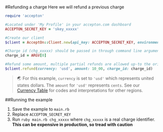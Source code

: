 #Refunding a charge
Here we will refund a previous charge

```rb
require 'accepton'

#Located under 'My Profile' in your accepton.com dashboard
ACCEPTON_SECRET_KEY = 'skey_xxxxx'

#Create our client
$client = AcceptOn::Client.new(api_key: ACCEPTON_SECRET_KEY, environment: :staging)

#Charge id (chg_xxxxx) should be passed in through command line argument0
charge_id = ARGV[0]

#Refund some amount, multiple partial refunds are allowed up-to the original charge.
$client.refund(currency: 'usd', amount: 10_00, charge_id: charge_id)
```

> 🌏 For this example, `currency` is set to `'usd'` which represents united states dollars.  The `amount` for `'usd'` represents `cents`. See our [Currency Table]() for codes and interpretations for other regions.

##Running the example
  1. Save the example to `main.rb`
  2. Replace `ACCEPTON_SECRET_KEY`
  3. Run `ruby main.rb chg_xxxxx` where `chg_xxxxx` is a real charge identifier.  **This can be expensive in production, so tread with caution**
